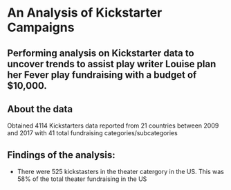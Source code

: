 # An Analysis of Kickstarter Campaigns
Performing analysis on Kickstarter data to uncover trends to assist play writer Louise plan her Fever play fundraising with a budget of $10,000. 
--
## About the data
Obtained 4114 Kickstarters data reported from 21 countries between 2009 and 2017 with 41 total fundraising categories/subcategories
## Findings of the analysis:
* There were 525 kickstasters in the theater catergory in the US. This was 58% of the total theater fundraising in the US
